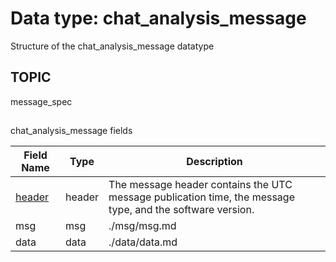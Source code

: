 # Data type: chat_analysis_message

Structure of the chat_analysis_message datatype

## TOPIC

message_spec

## 
chat_analysis_message fields

| Field Name | Type | Description
| --- | --- | --- |
| [header][1] | header | The message header contains the UTC message publication time, the message type, and the software version.
| msg | msg | ./msg/msg.md
| data| data | ./data/data.md

[1]: https://github.com/clulab/tomcat-text/blob/dialog_agent_edits/message_specs/header/header.md
